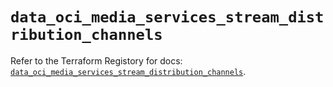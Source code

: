 # `data_oci_media_services_stream_distribution_channels`

Refer to the Terraform Registory for docs: [`data_oci_media_services_stream_distribution_channels`](https://registry.terraform.io/providers/oracle/oci/6.18.0/docs/data-sources/media_services_stream_distribution_channels).

